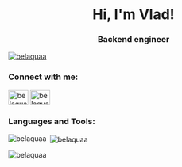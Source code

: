 <h1 align="center">Hi, I'm Vlad!</h1>
<h3 align="center">Backend engineer</h3>

<p align="left"> <a href="https://github.com/ryo-ma/github-profile-trophy"><img src="https://github-profile-trophy.vercel.app/?username=belaquaa" alt="belaquaa" /></a> </p>

<h3 align="left">Connect with me:</h3>
<p align="left">

<a href="https://twitter.com/Miracle1554702" target="blank"><img align="center" src="https://cdn.jsdelivr.net/npm/simple-icons@3.0.1/icons/twitter.svg" alt="belaquaa" height="30" width="40" /></a>
  <a href="https://t.me/belaquaa" target="blank"><img align="center" src="https://cdn.jsdelivr.net/npm/simple-icons@3.0.1/icons/telegram.svg" alt="belaquaa" height="30" width="40" /></a>
</p>

<h3 align="left">Languages and Tools:</h3>



<p><img align="left" src="https://github-readme-stats.vercel.app/api/top-langs?username=belaquaa&show_icons=true&locale=en&layout=compact" alt="belaquaa" /></p>

<p>&nbsp;<img align="center" src="https://github-readme-stats.vercel.app/api?username=belaquaa&show_icons=true&locale=en" alt="belaquaa" /></p>

<p><img align="center" src="https://github-readme-streak-stats.herokuapp.com/?user=belaquaa&" alt="belaquaa" /></p>



<!--
**Belaquaa/Belaquaa** is a ✨ _special_ ✨ repository because its `README.md` (this file) appears on your GitHub profile.
[![My Skills](https://skills.thijs.gg/icons?i=java,spring,hibernate,git,docker,kubernetes,jenkins,kafka,rabbitmq,bots,maven,idea)](https://skills.thijs.gg)

Here are some ideas to get you started:

- 🔭 I’m currently working on ...
- 🌱 I’m currently learning ...
- 👯 I’m looking to collaborate on ...
- 🤔 I’m looking for help with ...
- 💬 Ask me about ...
- 📫 How to reach me: ...
- 😄 Pronouns: ...
- ⚡ Fun fact: ...
-->
